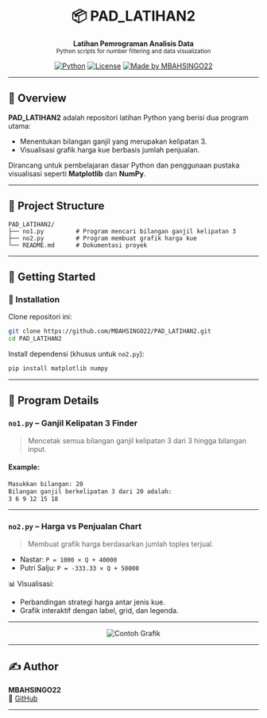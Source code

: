 <h1 align="center">📦 PAD_LATIHAN2</h1>
<p align="center">
  <b>Latihan Pemrograman Analisis Data</b><br>
  <sub>Python scripts for number filtering and data visualization</sub>
</p>

<div align="center">

[![Python](https://img.shields.io/badge/Python-3.10+-blue?logo=python)](https://www.python.org/)
[![License](https://img.shields.io/badge/License-MIT-green.svg)](LICENSE)
[![Made by MBAHSINGO22](https://img.shields.io/badge/Made%20by-MBAHSINGO22-blue)](https://github.com/MBAHSINGO22)

</div>

---

## 🧾 Overview

**PAD_LATIHAN2** adalah repositori latihan Python yang berisi dua program utama:
- Menentukan bilangan ganjil yang merupakan kelipatan 3.
- Visualisasi grafik harga kue berbasis jumlah penjualan.

Dirancang untuk pembelajaran dasar Python dan penggunaan pustaka visualisasi seperti **Matplotlib** dan **NumPy**.

---

## 📂 Project Structure

```
PAD_LATIHAN2/
├── no1.py         # Program mencari bilangan ganjil kelipatan 3
├── no2.py         # Program membuat grafik harga kue
└── README.md      # Dokumentasi proyek
```

---

## 🚀 Getting Started

### 🔧 Installation

Clone repositori ini:

```bash
git clone https://github.com/MBAHSINGO22/PAD_LATIHAN2.git
cd PAD_LATIHAN2
```

Install dependensi (khusus untuk `no2.py`):

```bash
pip install matplotlib numpy
```

---

## 🧠 Program Details

### `no1.py` – Ganjil Kelipatan 3 Finder
> Mencetak semua bilangan ganjil kelipatan 3 dari 3 hingga bilangan input.

#### Example:
```bash
Masukkan bilangan: 20
Bilangan ganjil berkelipatan 3 dari 20 adalah:
3 6 9 12 15 18 
```

---

### `no2.py` – Harga vs Penjualan Chart
> Membuat grafik harga berdasarkan jumlah toples terjual.

- Nastar: `P = 1000 × Q + 40000`
- Putri Salju: `P = -333.33 × Q + 50000`

📊 Visualisasi:
- Perbandingan strategi harga antar jenis kue.
- Grafik interaktif dengan label, grid, dan legenda.

---

<p align="center">
  <img src="https://via.placeholder.com/800x400.png?text=Contoh+Grafik+Harga+Penjualan" alt="Contoh Grafik">
</p>

---

## ✍️ Author

**MBAHSINGO22**  
🔗 [GitHub](https://github.com/MBAHSINGO22)

---
